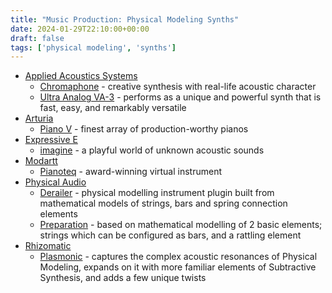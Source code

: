 ```yaml
---
title: "Music Production: Physical Modeling Synths"
date: 2024-01-29T22:10:00+00:00
draft: false
tags: ['physical modeling', 'synths']
---
```

- [Applied Acoustics Systems](https://www.applied-acoustics.com/)
  - [Chromaphone](https://www.applied-acoustics.com/chromaphone-3/) - creative synthesis with real-life acoustic character
  - [Ultra Analog VA-3](https://www.applied-acoustics.com/ultra-analog-va-3/) - performs as a unique and powerful synth that is fast, easy, and remarkably versatile
- [Arturia](https://www.arturia.com/)
  - [Piano V](https://www.arturia.com/products/software-instruments/piano-v/overview) - finest array of production-worthy pianos
- [Expressive E](https://www.expressivee.com/)
  - [imagine](https://www.expressivee.com/63-imagine) - a playful world of unknown acoustic sounds
- [Modartt](https://www.modartt.com/)
  - [Pianoteq](https://www.modartt.com/pianoteq_overview) - award-winning virtual instrument
- [Physical Audio](https://physicalaudio.co.uk/)
  - [Derailer](https://physicalaudio.co.uk/products/derailer/) - physical modelling instrument plugin built from mathematical models of strings, bars and spring connection elements
  - [Preparation](https://physicalaudio.co.uk/products/preparation/) - based on mathematical modelling of 2 basic elements; strings which can be configured as bars, and a rattling element
- [Rhizomatic](https://rhizomatic.fr/)
  - [Plasmonic](https://rhizomatic.fr/) - captures the complex acoustic resonances of Physical Modeling, expands on it with more familiar elements of Subtractive Synthesis, and adds a few unique twists
